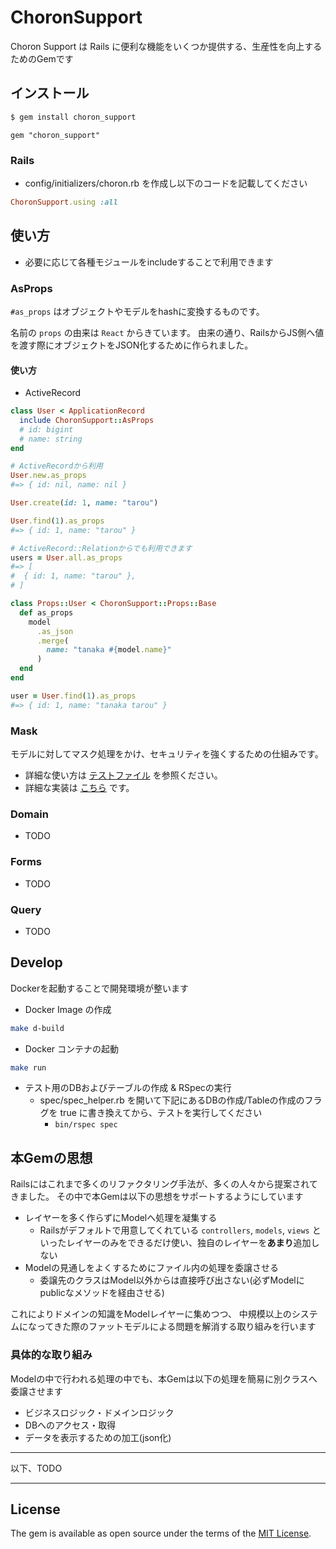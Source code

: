 # ChoronSupport

Choron Support は Rails に便利な機能をいくつか提供する、生産性を向上するためのGemです

## インストール

```bash
$ gem install choron_support
```

```Gemfile:ruby
gem "choron_support"
```

### Rails

* config/initializers/choron.rb を作成し以下のコードを記載してください


```config/initializers/choron.rb
ChoronSupport.using :all
```

## 使い方

* 必要に応じて各種モジュールをincludeすることで利用できます

### AsProps

`#as_props` はオブジェクトやモデルをhashに変換するものです。

名前の `props` の由来は `React` からきています。
由来の通り、RailsからJS側へ値を渡す際にオブジェクトをJSON化するために作られました。

#### 使い方

* ActiveRecord

```ruby
class User < ApplicationRecord
  include ChoronSupport::AsProps
  # id: bigint
  # name: string
end

# ActiveRecordから利用
User.new.as_props
#=> { id: nil, name: nil }

User.create(id: 1, name: "tarou")

User.find(1).as_props
#=> { id: 1, name: "tarou" }

# ActiveRecord::Relationからでも利用できます
users = User.all.as_props
#=> [
#  { id: 1, name: "tarou" },
# ]

class Props::User < ChoronSupport::Props::Base
  def as_props
    model
      .as_json
      .merge(
        name: "tanaka #{model.name}"
      )
  end
end

user = User.find(1).as_props
#=> { id: 1, name: "tanaka tarou" }
```

### Mask

モデルに対してマスク処理をかけ、セキュリティを強くするための仕組みです。

* 詳細な使い方は [テストファイル](./spec/choron_support/set_mask_for_spec.rb) を参照ください。
* 詳細な実装は [こちら](./lib/choron_support/set_mask_for.rb) です。

### Domain

* TODO

### Forms

* TODO

### Query

* TODO

## Develop

Dockerを起動することで開発環境が整います

* Docker Image の作成

```bash
make d-build
```

* Docker コンテナの起動

```bash
make run
```

* テスト用のDBおよびテーブルの作成 & RSpecの実行
  * spec/spec_helper.rb を開いて下記にあるDBの作成/Tableの作成のフラグを true に書き換えてから、テストを実行してください
    * `bin/rspec spec`


## 本Gemの思想

Railsにはこれまで多くのリファクタリング手法が、多くの人々から提案されてきました。
その中で本Gemは以下の思想をサポートするようにしています

* レイヤーを多く作らずにModelへ処理を凝集する
  * Railsがデフォルトで用意してくれている `controllers`, `models`, `views` といったレイヤーのみをできるだけ使い、独自のレイヤーを**あまり**追加しない
* Modelの見通しをよくするためにファイル内の処理を委譲させる
  * 委譲先のクラスはModel以外からは直接呼び出さない(必ずModelにpublicなメソッドを経由させる)

これによりドメインの知識をModelレイヤーに集めつつ、
中規模以上のシステムになってきた際のファットモデルによる問題を解消する取り組みを行います

### 具体的な取り組み

Modelの中で行われる処理の中でも、本Gemは以下の処理を簡易に別クラスへ委譲させます

* ビジネスロジック・ドメインロジック
* DBへのアクセス・取得
* データを表示するための加工(json化)


---

以下、TODO

---



## License

The gem is available as open source under the terms of the [MIT License](https://opensource.org/licenses/MIT).

